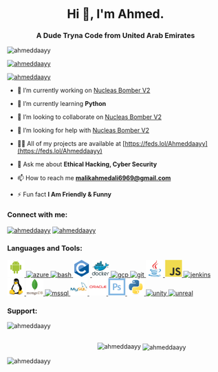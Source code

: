 <h1 align="center">Hi 👋, I'm Ahmed.</h1>
<h3 align="center">A Dude Tryna Code from United Arab Emirates</h3>

<p align="left"> <img src="https://komarev.com/ghpvc/?username=ahmeddaayy&label=Profile%20views&color=0e75b6&style=flat" alt="ahmeddaayy" /> </p>

<p align="left"> <a href="https://github.com/ryo-ma/github-profile-trophy"><img src="https://github-profile-trophy.vercel.app/?username=ahmeddaayy" alt="ahmeddaayy" /></a> </p>

<p align="left"> <a href="https://twitter.com/ahmeddaayy" target="blank"><img src="https://img.shields.io/twitter/follow/ahmeddaayy?logo=twitter&style=for-the-badge" alt="ahmeddaayy" /></a> </p>

- 🔭 I’m currently working on [Nucleas Bomber V2](https://github.com/Ahmeddaayy/Nucleas-Bomber-V2)

- 🌱 I’m currently learning **Python**

- 👯 I’m looking to collaborate on [Nucleas Bomber V2](https://github.com/Ahmeddaayy/Nucleas-Bomber-V2)

- 🤝 I’m looking for help with [Nucleas Bomber V2](https://github.com/Ahmeddaayy/Nucleas-Bomber-V2)

- 👨‍💻 All of my projects are available at [https://feds.lol/Ahmeddaayy](https://feds.lol/Ahmeddaayy)

- 💬 Ask me about **Ethical Hacking, Cyber Security**

- 📫 How to reach me **malikahmedali6969@gmail.com**

- ⚡ Fun fact **I Am Friendly & Funny**

<h3 align="left">Connect with me:</h3>
<p align="left">
<a href="https://twitter.com/ahmeddaayy" target="blank"><img align="center" src="https://raw.githubusercontent.com/rahuldkjain/github-profile-readme-generator/master/src/images/icons/Social/twitter.svg" alt="ahmeddaayy" height="30" width="40" /></a>
<a href="https://instagram.com/ahmeddaayy" target="blank"><img align="center" src="https://raw.githubusercontent.com/rahuldkjain/github-profile-readme-generator/master/src/images/icons/Social/instagram.svg" alt="ahmeddaayy" height="30" width="40" /></a>
</p>

<h3 align="left">Languages and Tools:</h3>
<p align="left"> <a href="https://developer.android.com" target="_blank" rel="noreferrer"> <img src="https://raw.githubusercontent.com/devicons/devicon/master/icons/android/android-original-wordmark.svg" alt="android" width="40" height="40"/> </a> <a href="https://azure.microsoft.com/en-in/" target="_blank" rel="noreferrer"> <img src="https://www.vectorlogo.zone/logos/microsoft_azure/microsoft_azure-icon.svg" alt="azure" width="40" height="40"/> </a> <a href="https://www.gnu.org/software/bash/" target="_blank" rel="noreferrer"> <img src="https://www.vectorlogo.zone/logos/gnu_bash/gnu_bash-icon.svg" alt="bash" width="40" height="40"/> </a> <a href="https://www.cprogramming.com/" target="_blank" rel="noreferrer"> <img src="https://raw.githubusercontent.com/devicons/devicon/master/icons/c/c-original.svg" alt="c" width="40" height="40"/> </a> <a href="https://www.docker.com/" target="_blank" rel="noreferrer"> <img src="https://raw.githubusercontent.com/devicons/devicon/master/icons/docker/docker-original-wordmark.svg" alt="docker" width="40" height="40"/> </a> <a href="https://cloud.google.com" target="_blank" rel="noreferrer"> <img src="https://www.vectorlogo.zone/logos/google_cloud/google_cloud-icon.svg" alt="gcp" width="40" height="40"/> </a> <a href="https://git-scm.com/" target="_blank" rel="noreferrer"> <img src="https://www.vectorlogo.zone/logos/git-scm/git-scm-icon.svg" alt="git" width="40" height="40"/> </a> <a href="https://www.java.com" target="_blank" rel="noreferrer"> <img src="https://raw.githubusercontent.com/devicons/devicon/master/icons/java/java-original.svg" alt="java" width="40" height="40"/> </a> <a href="https://developer.mozilla.org/en-US/docs/Web/JavaScript" target="_blank" rel="noreferrer"> <img src="https://raw.githubusercontent.com/devicons/devicon/master/icons/javascript/javascript-original.svg" alt="javascript" width="40" height="40"/> </a> <a href="https://www.jenkins.io" target="_blank" rel="noreferrer"> <img src="https://www.vectorlogo.zone/logos/jenkins/jenkins-icon.svg" alt="jenkins" width="40" height="40"/> </a> <a href="https://www.linux.org/" target="_blank" rel="noreferrer"> <img src="https://raw.githubusercontent.com/devicons/devicon/master/icons/linux/linux-original.svg" alt="linux" width="40" height="40"/> </a> <a href="https://www.mongodb.com/" target="_blank" rel="noreferrer"> <img src="https://raw.githubusercontent.com/devicons/devicon/master/icons/mongodb/mongodb-original-wordmark.svg" alt="mongodb" width="40" height="40"/> </a> <a href="https://www.microsoft.com/en-us/sql-server" target="_blank" rel="noreferrer"> <img src="https://www.svgrepo.com/show/303229/microsoft-sql-server-logo.svg" alt="mssql" width="40" height="40"/> </a> <a href="https://www.mysql.com/" target="_blank" rel="noreferrer"> <img src="https://raw.githubusercontent.com/devicons/devicon/master/icons/mysql/mysql-original-wordmark.svg" alt="mysql" width="40" height="40"/> </a> <a href="https://www.oracle.com/" target="_blank" rel="noreferrer"> <img src="https://raw.githubusercontent.com/devicons/devicon/master/icons/oracle/oracle-original.svg" alt="oracle" width="40" height="40"/> </a> <a href="https://www.photoshop.com/en" target="_blank" rel="noreferrer"> <img src="https://raw.githubusercontent.com/devicons/devicon/master/icons/photoshop/photoshop-line.svg" alt="photoshop" width="40" height="40"/> </a> <a href="https://www.python.org" target="_blank" rel="noreferrer"> <img src="https://raw.githubusercontent.com/devicons/devicon/master/icons/python/python-original.svg" alt="python" width="40" height="40"/> </a> <a href="https://unity.com/" target="_blank" rel="noreferrer"> <img src="https://www.vectorlogo.zone/logos/unity3d/unity3d-icon.svg" alt="unity" width="40" height="40"/> </a> <a href="https://unrealengine.com/" target="_blank" rel="noreferrer"> <img src="https://raw.githubusercontent.com/kenangundogan/fontisto/036b7eca71aab1bef8e6a0518f7329f13ed62f6b/icons/svg/brand/unreal-engine.svg" alt="unreal" width="40" height="40"/> </a> </p>

<h3 align="left">Support:</h3>
<p><a href="https://www.buymeacoffee.com/ahmeddaayy"> <img align="left" src="https://cdn.buymeacoffee.com/buttons/v2/default-yellow.png" height="50" width="210" alt="ahmeddaayy" /></a></p><br><br>

<p><img align="left" src="https://github-readme-stats.vercel.app/api/top-langs?username=ahmeddaayy&show_icons=true&locale=en&layout=compact" alt="ahmeddaayy" /></p>

<p>&nbsp;<img align="center" src="https://github-readme-stats.vercel.app/api?username=ahmeddaayy&show_icons=true&locale=en" alt="ahmeddaayy" /></p>

<p><img align="center" src="https://github-readme-streak-stats.herokuapp.com/?user=ahmeddaayy&" alt="ahmeddaayy" /></p>
